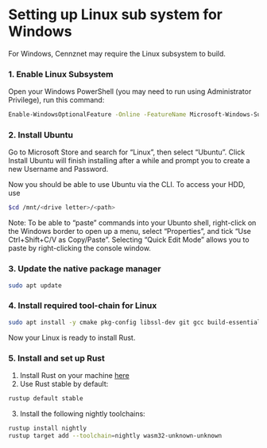 # Setting up Linux sub system for Windows

For Windows, Cennznet may require the Linux subsystem to build.

### 1. Enable Linux Subsystem
Open your Windows PowerShell (you may need to run using Administrator Privilege), run this command:

```bash
Enable-WindowsOptionalFeature -Online -FeatureName Microsoft-Windows-Subsystem-Linux
```


### 2. Install Ubuntu
Go to Microsoft Store and search for “Linux”, then select “Ubuntu”. Click Install
Ubuntu will finish installing after a while and prompt you to create a new Username and Password.

Now you should be able to use Ubuntu via the CLI. To access your HDD, use 

```bash
$cd /mnt/<drive letter>/<path>
```

Note: To be able to “paste” commands into your Ubunto shell, right-click on the Windows border to open up a menu, select “Properties”, and tick “Use Ctrl+Shift+C/V as Copy/Paste”.
Selecting “Quick Edit Mode” allows you to paste by right-clicking the console window.

### 3. Update the native package manager

```bash
sudo apt update
```

### 4. Install required tool-chain for Linux

```bash
sudo apt install -y cmake pkg-config libssl-dev git gcc build-essential clang libclang-dev
```

Now your Linux is ready to install Rust.

### 5. Install and set up Rust

1. Install Rust on your machine [here](https://rustup.rs/) 
2. Use Rust stable by default:
```bash
rustup default stable
```
3. Install the following nightly toolchains:
```bash
rustup install nightly
rustup target add --toolchain=nightly wasm32-unknown-unknown
```
